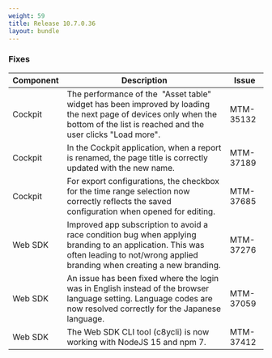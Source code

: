 ```yaml
---
weight: 59
title: Release 10.7.0.36
layout: bundle
---
```



<h3>
Fixes</h3>
<div><table ><colgroup>
<col style="width: 15%;"><col style="width: 70%;"><col style="width: 15%;"></colgroup>
<thead><tr>
<th>
Component</th>
<th>
Description</th>
<th>
Issue</th>
</tr>
</thead><tbody>

<tr>
<td>
Cockpit</td>
<td > The performance of the&nbsp; "Asset table" widget has been improved by loading the next page of devices only when the bottom of the list is reached and the user clicks "Load more".</td>
<td>
MTM-35132</td>
</tr>

<tr>
<td>
Cockpit</td>
<td > In the Cockpit application, when a report is renamed, the page title is correctly updated with the new name.</td>
<td>
MTM-37189</td>
</tr>

<tr>
<td>
Cockpit</td>
<td > For export configurations, the checkbox for the time range selection now correctly reflects the saved configuration when opened for editing.</td>
<td>
MTM-37685</td>
</tr>

<tr>
<td>
Web SDK</td>
<td > Improved app subscription to avoid a race condition bug when applying branding to an application. This was often leading to not/wrong applied branding when creating a new branding.</td>
<td>
MTM-37276</td>
</tr>

<tr>
<td>
Web SDK</td>
<td > An issue has been fixed where the login was in English instead of the browser language setting. Language codes are now resolved correctly for the Japanese language.</td>
<td>
MTM-37059</td>
</tr>

<tr>
<td>
Web SDK</td>
<td > The Web SDK CLI tool (c8ycli) is now working with NodeJS 15 and npm 7.</td>
<td>
MTM-37412</td>
</tr>

</tbody></table></div>
